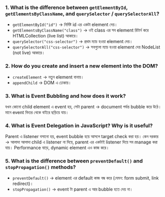 ### 1. What is the difference between `getElementById`, `getElementsByClassName`, and `querySelector` / `querySelectorAll`?

- `getElementById("id")` → নির্দিষ্ট id এর একটা element দেয়।
- `getElementsByClassName("class")` → ওই class এর সব element রিটার্ন করে HTMLCollection (live list) আকারে।
- `querySelector("css-selector")` → প্রথম ম্যাচ হওয়া element দেয়।
- `querySelectorAll("css-selector")` → সবগুলো ম্যাচ হওয়া element দেয় NodeList (not live) আকারে।

### 2. How do you create and insert a new element into the DOM?

- `createElement` → নতুন element বানায়।
- `appendChild` → DOM এ ঢোকায়।

### 3. What is Event Bubbling and how does it work?

যখন কোনো child element এ event হয়, সেটা parent → document পর্যন্ত bubble করে উঠে। মানে event ভিতর থেকে বাইরে ছড়িয়ে যায়।

### 4. What is Event Delegation in JavaScript? Why is it useful?

Parent এ listener বসানো হয়, event bubble হয়ে আসলে target check করা হয়। কেন দরকার → আলাদা আলাদা child এ listener না দিয়ে, parent এর একটাই listener দিয়ে সব manage করা যায়। Performance বাড়ে, dynamic element এও কাজ করে।

### 5. What is the difference between `preventDefault()` and `stopPropagation()` methods?

- `preventDefault()` → element এর default কাজ বন্ধ করে (যেমন: form submit, link redirect)।
- `stopPropagation()` → event টা parent এ আর bubble হতে দেয় না।

